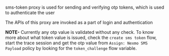 sms-token proxy is used for sending and verifying otp tokens, which is used to authenticate the user

The APIs of this proxy are invoked as a part of login and authentication

**NOTE-**
Currently any otp value is validated without any check. 
To know more about what token value is issued, check the `create sms token` flow,
start the trace session and get the otp value from `Assign: Nexmo SMS Payload` policy by looking for the `token_challenge` flow variable.
